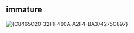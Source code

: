 ## immature

![{C8465C20-32F1-460A-A2F4-BA374275C897}](https://github.com/user-attachments/assets/106bde3c-eabe-416a-ac71-2d812584eb04)
